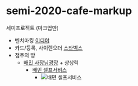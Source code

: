 # semi-2020-cafe-markup

세미프로젝트 (마크업만)

- 벤치마킹 [이디야](https://www.ediya.com/)
- 카드/등록, 사이렌오더 [스타벅스](https://www.starbucks.co.kr/index.do)
- 점주의 방
  - [배민 사장님광장](https://ceo.baemin.com/#/about/baemin) + 상상력
    - [배민 셀프서비스](https://ceo.baemin.com/guide/detail/G51001)
      - ![배민 셀프서비스](https://img-cdn.baemin.com/fw/ceoFile/2020/3/11/1583909359240_kkedit-1583909358847.jpg)

